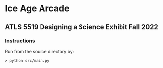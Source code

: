 # Ice Age Arcade
## ATLS 5519 Designing a Science Exhibit Fall 2022

### Instructions
Run from the source directory by:
```
> python src/main.py
```